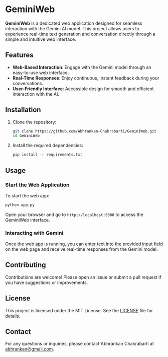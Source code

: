 # GeminiWeb

**GeminiWeb** is a dedicated web application designed for seamless interaction with the Gemini AI model. This project allows users to experience real-time text generation and conversation directly through a simple and intuitive web interface.

## Features

- **Web-Based Interaction**: Engage with the Gemini model through an easy-to-use web interface.
- **Real-Time Responses**: Enjoy continuous, instant feedback during your conversations.
- **User-Friendly Interface**: Accessible design for smooth and efficient interaction with the AI.

## Installation

1. Clone the repository:

    ```bash
    git clone https://github.com/Abhrankan-Chakrabarti/GeminiWeb.git
    cd GeminiWeb
    ```

2. Install the required dependencies:

    ```bash
    pip install -r requirements.txt
    ```

## Usage

### Start the Web Application

To start the web app:

```bash
python app.py
```

Open your browser and go to `http://localhost:5000` to access the GeminiWeb interface.

### Interacting with Gemini

Once the web app is running, you can enter text into the provided input field on the web page and receive real-time responses from the Gemini model.

## Contributing

Contributions are welcome! Please open an issue or submit a pull request if you have suggestions or improvements.

## License

This project is licensed under the MIT License. See the [LICENSE](LICENSE) file for details.

## Contact

For any questions or inquiries, please contact Abhrankan Chakrabarti at abhrankan@gmail.com.